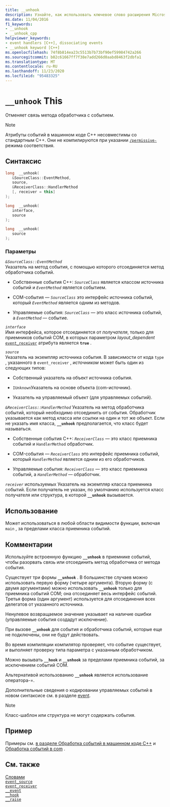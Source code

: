 ```yaml
---
title: __unhook
description: Узнайте, как использовать ключевое слово расширения Microsoft C++ `__unhook` для обработки собственных событий.
ms.date: 11/04/2016
f1_keywords:
- __unhook
- __unhook_cpp
helpviewer_keywords:
- event handlers [C++], dissociating events
- __unhook keyword [C++]
ms.openlocfilehash: 74f8b814ea23c5513b7b73bf90ef59984742a266
ms.sourcegitcommit: b02c61667ff7f38e7add266d0aabd8463f2dbfa1
ms.translationtype: MT
ms.contentlocale: ru-RU
ms.lasthandoff: 11/23/2020
ms.locfileid: "95483325"
---
```

# <a name="__unhook-keyword"></a>`__unhook` This

Отменяет связь метода обработчика с событием.

> [!NOTE]
> Атрибуты событий в машинном коде C++ несовместимы со стандартным C++. Они не компилируются при указании [`/permissive-`](../build/reference/permissive-standards-conformance.md) режима соответствия.

## <a name="syntax"></a>Синтаксис

```cpp
long  __unhook(
   &SourceClass::EventMethod,
   source,
   &ReceiverClass::HandlerMethod
   [, receiver = this]
);

long  __unhook(
   interface,
   source
);

long  __unhook(
   source
);
```

### <a name="parameters"></a>Параметры

*`&SourceClass::EventMethod`*\
Указатель на метод события, с помощью которого отсоединяется метод обработчика событий.

- Собственные события C++: *`SourceClass`* является классом источника событий и *`EventMethod`* является событием.

- COM-события — *`SourceClass`* это интерфейс источника событий, который *`EventMethod`* является одним из методов.

- Управляемые события: *`SourceClass`* — это класс источника событий, а *`EventMethod`* — событие.

*`interface`*\
Имя интерфейса, которое отсоединяется от *получателя*, только для приемников событий COM, в которых параметром *layout_dependent* [`event_receiver`](../windows/attributes/event-receiver.md) атрибута является **`true`** .

*`source`*\
Указатель на экземпляр источника события. В зависимости от кода `type` , указанного в `event_receiver` , *источником* может быть один из следующих типов:

- Собственный указатель на объект источника события.

- `IUnknown`Указатель на основе объекта (com-источник).

- Указатель на управляемый объект (для управляемых событий).

*`&ReceiverClass::HandlerMethod`* Указатель на метод обработчика событий, который необходимо отсоединить от события. Обработчик указывается как метод класса или ссылки на один и тот же объект. Если не указать имя класса, **`__unhook`** предполагается, что класс будет называться.

- Собственные события C++: *`ReceiverClass`* — это класс приемника событий и `HandlerMethod` обработчик.

- COM-события — *`ReceiverClass`* это интерфейс приемника событий, который *`HandlerMethod`* является одним из его обработчиков.

- Управляемые события: *`ReceiverClass`* — это класс приемника событий, а *`HandlerMethod`* — обработчик.

*`receiver`* используемых Указатель на экземпляр класса приемника событий. Если получатель не указан, по умолчанию используется класс получателя или структура, в которой **`__unhook`** вызывается.

## <a name="usage"></a>Использование

Может использоваться в любой области видимости функции, включая `main` , за пределами класса приемника событий.

## <a name="remarks"></a>Комментарии

Используйте встроенную функцию **`__unhook`** в приемнике событий, чтобы разорвать связь или отсоединить метод обработчика от метода события.

Существует три формы **`__unhook`** . В большинстве случаев можно использовать первую форму (четыре аргумента). Вторую форму (с двумя аргументами) можно использовать **`__unhook`** только для приемника событий COM; она отсоединяет весь интерфейс событий. Третья форма (один аргумент) используется для отсоединения всех делегатов от указанного источника.

Ненулевое возвращаемое значение указывает на наличие ошибки (управляемые события создадут исключение).

При вызове **`__unhook`** для события и обработчика событий, которые еще не подключены, они не будут действовать.

Во время компиляции компилятор проверяет, что событие существует, и выполняет проверку типа параметра с указанным обработчиком.

Можно вызывать **`__hook`** и **`__unhook`** за пределами приемника событий, за исключением событий COM.

Альтернативой использованию **`__unhook`** является использование оператора-=.

Дополнительные сведения о кодировании управляемых событий в новом синтаксисе см. в разделе [event](../extensions/event-cpp-component-extensions.md).

> [!NOTE]
> Класс-шаблон или структура не могут содержать события.

## <a name="example"></a>Пример

Примеры см. [в разделе Обработка событий в машинном коде C++](../cpp/event-handling-in-native-cpp.md) и [Обработка событий в com](../cpp/event-handling-in-com.md) .

## <a name="see-also"></a>См. также

[Словами](../cpp/keywords-cpp.md)\
[`event_source`](../windows/attributes/event-source.md)\
[`event_receiver`](../windows/attributes/event-receiver.md)\
[`__event`](../cpp/event.md)\
[`__hook`](../cpp/hook.md)\
[`__raise`](../cpp/raise.md)
